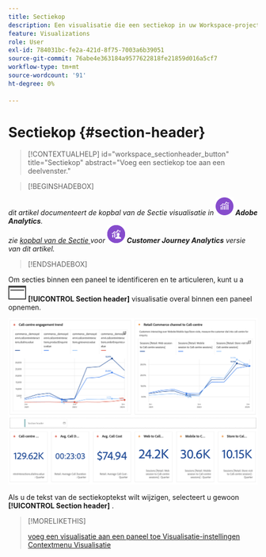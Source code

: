 ```yaml
---
title: Sectiekop
description: Een visualisatie die een sectiekop in uw Workspace-project opneemt.
feature: Visualizations
role: User
exl-id: 784031bc-fe2a-421d-8f75-7003a6b39051
source-git-commit: 76abe4e363184a9577622818fe21859d016a5cf7
workflow-type: tm+mt
source-wordcount: '91'
ht-degree: 0%

---
```


# Sectiekop {#section-header}

<!-- markdownlint-disable MD034 -->

>[!CONTEXTUALHELP]
>id="workspace_sectionheader_button"
>title="Sectiekop"
>abstract="Voeg een sectiekop toe aan een deelvenster."

<!-- markdownlint-enable MD034 -->

>[!BEGINSHADEBOX]


_dit artikel documenteert de kopbal van de Sectie visualisatie in_ ![ AdobeAnalytics ](/help/assets/icons/AdobeAnalytics.svg) _&#x200B;**Adobe Analytics**._<br/>_zie [ kopbal van de Sectie ](https://experienceleague.adobe.com/en/docs/analytics-platform/using/cja-workspace/visualizations/section-header) voor_ ![ CustomerJourneyAnalytics ](/help/assets/icons/CustomerJourneyAnalytics.svg) _&#x200B;**Customer Journey Analytics** versie van dit artikel._

>[!ENDSHADEBOX]


Om secties binnen een paneel te identificeren en te articuleren, kunt u a ![ PageRule ](/help/assets/icons/PageRule.svg) **[!UICONTROL Section header]** visualisatie overal binnen een paneel opnemen.

![ kopbal van de Sectie ](/help/analyze/analysis-workspace/visualizations/assets/section-header.png)

Als u de tekst van de sectiekoptekst wilt wijzigen, selecteert u gewoon **[!UICONTROL Section header]** .


>[!MORELIKETHIS]
>
>[ voeg een visualisatie aan een paneel toe ](/help/analyze/analysis-workspace/visualizations/freeform-analysis-visualizations.md#add-visualizations-to-a-panel)
>[Visualisatie-instellingen ](/help/analyze/analysis-workspace/visualizations/freeform-analysis-visualizations.md#settings)
>[Contextmenu Visualisatie ](/help/analyze/analysis-workspace/visualizations/freeform-analysis-visualizations.md#context-menu)
>
